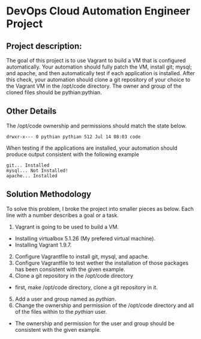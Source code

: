 # DevOps Cloud Automation Engineer Project

## Project description:

The goal of this project is to use Vagrant to build a VM that is configured automatically.  Your automation should fully patch the VM, install git; mysql; and apache, and then automatically test if each application is installed.  After this check, your automation should clone a git repository of your choice to the Vagrant VM in the /opt/code directory.  The owner and group of the cloned files should be pythian:pythian.

## Other Details

The /opt/code ownership and permissions should match the state below.

```
drwxr-x--- 0 pythian pythian 512 Jul 14 08:03 code
```

When testing if the applications are installed, your automation should produce output consistent with the following example

```
git... Installed
mysql... Not Installed!
apache... Installed
```
## Solution Methodology

To solve this problem, I broke the project into smaller pieces as below. Each line with a number describes a goal or a task. 

1. Vagrant is going to be used to build a VM.
  * Installing virtualbox 5.1.26 (My prefered virtual machine).
  * Installing Vagrant 1.9.7.
2. Configure Vagrantfile to install git, mysql, and apache.
3. Configure Vagrantfile to test wether the installation of those packages has been consistent with the given example.
4. Clone a git repository in the /opt/code directory
  * first, make /opt/code directory, clone a git repository in it. 
5. Add a user and group named as *pythian*.
6. Change the ownership and permission of the /opt/code directory and all of the files within to the *pythian* user. 
  * The ownership and permission for the user and group should be consistent with the given example.


  

